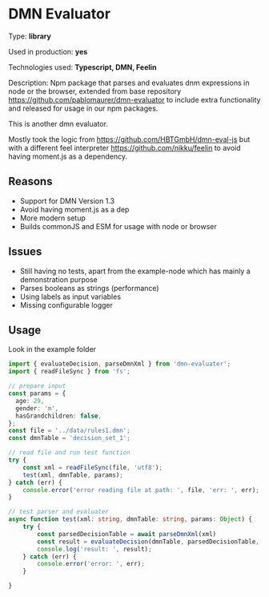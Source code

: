 # DMN Evaluator

<!-- attributes_start -->
Type: **library**

Used in production: **yes**

Technologies used: **Typescript, DMN, Feelin**

Description: Npm package that parses and evaluates dnm expressions in node or the browser, extended from base repository https://github.com/pablomaurer/dmn-evaluator to include extra functionality and released for usage in our npm packages.
<!-- attributes_end -->

This is another dmn evaluator.

Mostly took the logic from https://github.com/HBTGmbH/dmn-eval-js but with a different feel interpreter https://github.com/nikku/feelin to avoid having moment.js as a dependency.

## Reasons
- Support for DMN Version 1.3
- Avoid having moment.js as a dep
- More modern setup
- Builds commonJS and ESM for usage with node or browser

## Issues
- Still having no tests, apart from the example-node which has mainly a demonstration purpose
- Parses booleans as strings (performance)
- Using labels as input variables
- Missing configurable logger

## Usage
Look in the example folder

```ts
import { evaluateDecision, parseDmnXml } from 'dmn-evaluater';
import { readFileSync } from 'fs';

// prepare input
const params = {
  age: 29,
  gender: 'm',
  hasGrandchildren: false,
};
const file = '../data/rules1.dmn';
const dmnTable = 'decision_set_1';

// read file and run test function
try {
    const xml = readFileSync(file, 'utf8');
    test(xml, dmnTable, params);
} catch (err) {
    console.error('error reading file at path: ', file, 'err: ', err);
}

// test parser and evaluater
async function test(xml: string, dmnTable: string, params: Object) {
    try {
        const parsedDecisionTable = await parseDmnXml(xml)
        const result = evaluateDecision(dmnTable, parsedDecisionTable, params);
        console.log('result: ', result);
    } catch (err) {
        console.error('error: ', err);
    }

}
```
